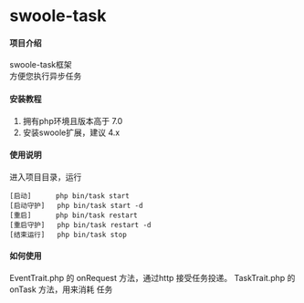 # swoole-task

#### 项目介绍
swoole-task框架   
方便您执行异步任务

#### 安装教程

1. 拥有php环境且版本高于 7.0
2. 安装swoole扩展，建议 4.x


#### 使用说明

进入项目目录，运行  
```
[启动]      php bin/task start
[启动守护]   php bin/task start -d
[重启]      php bin/task restart
[重启守护]   php bin/task restart -d
[结束运行]   php bin/task stop
```

#### 如何使用 

EventTrait.php 的 onRequest 方法，通过http 接受任务投递。 
TaskTrait.php 的 onTask 方法，用来消耗 任务
